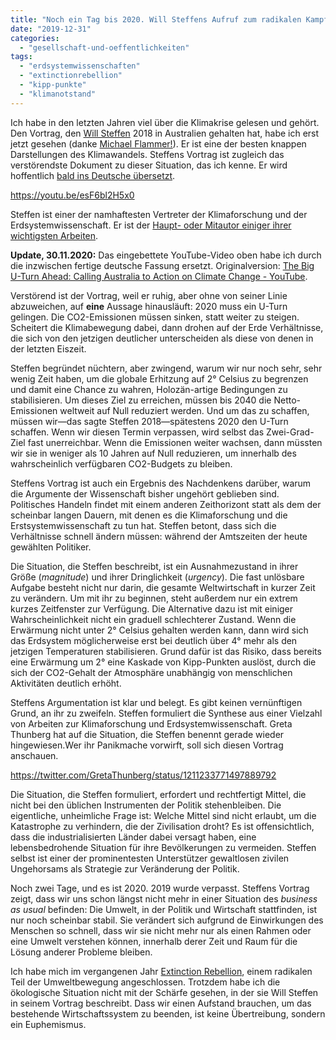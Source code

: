 ```yaml
---
title: "Noch ein Tag bis 2020. Will Steffens Aufruf zum radikalen Kampf gegen die globale Erhitzung"
date: "2019-12-31"
categories: 
  - "gesellschaft-und-oeffentlichkeiten"
tags: 
  - "erdsystemwissenschaften"
  - "extinctionrebellion"
  - "kipp-punkte"
  - "klimanotstand"
---
```


Ich habe in den letzten Jahren viel über die Klimakrise gelesen und gehört. Den Vortrag, den [Will Steffen](https://www.stockholmresilience.org/contact-us/staff/2009-08-24-steffen.html "Steffen - Stockholm Resilience Centre") 2018 in Australien gehalten hat, habe ich erst jetzt gesehen (danke [Michael Flammer!](https://twitter.com/jumpsteady "Michael Flammer 💚🌍🌡#KlimaVor8 (@Jumpsteady) | Twitter")). Er ist eine der besten knappen Darstellungen des Klimawandels. Steffens Vortrag ist zugleich das verstörendste Dokument zu dieser Situation, das ich kenne. Er wird hoffentlich [bald ins Deutsche übersetzt](https://mobile.twitter.com/Jumpsteady/status/1209201730153570304 "Michael Flammer 💚🌍🌡#KlimaVor8 auf Twitter: „Danke. 92% finden, dass eine deutsche Synchronisation für den Vortrag von Will Steffen wichtig wäre. Ich habe mittlerweile die Zustimmung von Will Steffen und des Urhebers der Aufzeichnung dafür erhalten. So let’s do it. Mehr zur Umsetzung folgt. Jetzt erstmal: Merry Christmas!🎄 https://t.co/v8QafKPgkq“ / Twitter").

https://youtu.be/esF6bl2H5x0

Steffen ist einer der namhaftesten Vertreter der Klimaforschung und der Erdsystemwissenschaft. Er ist der [Haupt- oder Mitautor einiger ihrer wichtigsten Arbeiten](https://scholar.google.com/scholar?hl=de&as_sdt=0%2C5&q=will+steffen&btnG= "will steffen - Google Scholar").

**Update, 30.11.2020:** Das eingebettete YouTube-Video oben habe ich durch die inzwischen fertige deutsche Fassung ersetzt. Originalversion: [The Big U-Turn Ahead: Calling Australia to Action on Climate Change - YouTube](https://www.youtube.com/watch?v=OzQsjuzr3_M&t=11s "(639) The Big U-Turn Ahead: Calling Australia to Action on Climate Change - YouTube").

Verstörend ist der Vortrag, weil er ruhig, aber ohne von seiner Linie abzuweichen, auf **eine** Aussage hinausläuft: 2020 muss ein U-Turn gelingen. Die CO2-Emissionen müssen sinken, statt weiter zu steigen. Scheitert die Klimabewegung dabei, dann drohen auf der Erde Verhältnisse, die sich von den jetzigen deutlicher unterscheiden als diese von denen in der letzten Eiszeit.

Steffen begründet nüchtern, aber zwingend, warum wir nur noch sehr, sehr wenig Zeit haben, um die globale Erhitzung auf 2° Celsius zu begrenzen und damit eine Chance zu wahren, Holozän-artige Bedingungen zu stabilisieren. Um dieses Ziel zu erreichen, müssen bis 2040 die Netto-Emissionen weltweit auf Null reduziert werden. Und um das zu schaffen, müssen wir—das sagte Steffen 2018—spätestens 2020 den U-Turn schaffen. Wenn wir diesen Termin verpassen, wird selbst das Zwei-Grad-Ziel fast unerreichbar. Wenn die Emissionen weiter wachsen, dann müssten wir sie in weniger als 10 Jahren auf Null reduzieren, um innerhalb des wahrscheinlich verfügbaren CO2-Budgets zu bleiben.

Steffens Vortrag ist auch ein Ergebnis des Nachdenkens darüber, warum die Argumente der Wissenschaft bisher ungehört geblieben sind. Politisches Handeln findet mit einem anderen Zeithorizont statt als dem der scheinbar langen Dauern, mit denen es die Klimaforschung und die Erstsystemwissenschaft zu tun hat. Steffen betont, dass sich die Verhältnisse schnell ändern müssen: während der Amtszeiten der heute gewählten Politiker.

Die Situation, die Steffen beschreibt, ist ein Ausnahmezustand in ihrer Größe (_magnitude_) und ihrer Dringlichkeit (_urgency_). Die fast unlösbare Aufgabe besteht nicht nur darin, die gesamte Weltwirtschaft in kurzer Zeit zu verändern. Um mit ihr zu beginnen, steht außerdem nur ein extrem kurzes Zeitfenster zur Verfügung. Die Alternative dazu ist mit einiger Wahrscheinlichkeit nicht ein graduell schlechterer Zustand. Wenn die Erwärmung nicht unter 2° Celsius gehalten werden kann, dann wird sich das Erdsystem möglicherweise erst bei deutlich über 4° mehr als den jetzigen Temperaturen stabilisieren. Grund dafür ist das Risiko, dass bereits eine Erwärmung um 2° eine Kaskade von Kipp-Punkten auslöst, durch die sich der CO2-Gehalt der Atmosphäre unabhängig von menschlichen Aktivitäten deutlich erhöht.

Steffens Argumentation ist klar und belegt. Es gibt keinen vernünftigen Grund, an ihr zu zweifeln. Steffen formuliert die Synthese aus einer Vielzahl von Arbeiten zur Klimaforschung und Erdsystemwissenschaft. Greta Thunberg hat auf die Situation, die Steffen benennt gerade wieder hingewiesen.Wer ihr Panikmache vorwirft, soll sich diesen Vortrag anschauen.

https://twitter.com/GretaThunberg/status/1211233771497889792

Die Situation, die Steffen formuliert, erfordert und rechtfertigt Mittel, die nicht bei den üblichen Instrumenten der Politik stehenbleiben. Die eigentliche, unheimliche Frage ist: Welche Mittel sind nicht erlaubt, um die Katastrophe zu verhindern, die der Zivilisation droht? Es ist offensichtlich, dass die industrialisierten Länder dabei versagt haben, eine lebensbedrohende Situation für ihre Bevölkerungen zu vermeiden. Steffen selbst ist einer der prominentesten Unterstützer gewaltlosen zivilen Ungehorsams als Strategie zur Veränderung der Politik.

Noch zwei Tage, und es ist 2020. 2019 wurde verpasst. Steffens Vortrag zeigt, dass wir uns schon längst nicht mehr in einer Situation des _business as usual_ befinden: Die Umwelt, in der Politik und Wirtschaft stattfinden, ist nur noch scheinbar stabil. Sie verändert sich aufgrund de Einwirkungen des Menschen so schnell, dass wir sie nicht mehr nur als einen Rahmen oder eine Umwelt verstehen können, innerhalb derer Zeit und Raum für die Lösung anderer Probleme bleiben.

Ich habe mich im vergangenen Jahr [Extinction Rebellion](https://xrebellion.at/ "Extinction Rebellion Austria – Rebellion für das Leben"), einem radikalen Teil der Umweltbewegung angeschlossen. Trotzdem habe ich die ökologische Situation nicht mit der Schärfe gesehen, in der sie Will Steffen in seinem Vortrag beschreibt. Dass wir einen Aufstand brauchen, um das bestehende Wirtschaftssystem zu beenden, ist keine Übertreibung, sondern ein Euphemismus.

